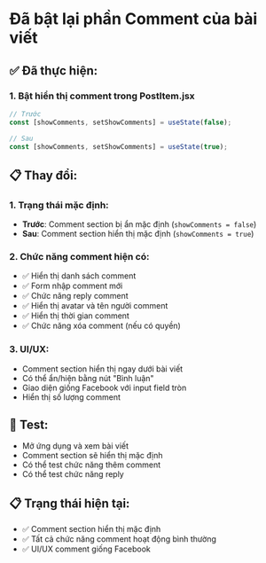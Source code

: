 # Đã bật lại phần Comment của bài viết

## ✅ **Đã thực hiện:**

### 1. **Bật hiển thị comment trong PostItem.jsx**
```javascript
// Trước
const [showComments, setShowComments] = useState(false);

// Sau
const [showComments, setShowComments] = useState(true);
```

## 📋 **Thay đổi:**

### 1. **Trạng thái mặc định:**
- **Trước**: Comment section bị ẩn mặc định (`showComments = false`)
- **Sau**: Comment section hiển thị mặc định (`showComments = true`)

### 2. **Chức năng comment hiện có:**
- ✅ Hiển thị danh sách comment
- ✅ Form nhập comment mới
- ✅ Chức năng reply comment
- ✅ Hiển thị avatar và tên người comment
- ✅ Hiển thị thời gian comment
- ✅ Chức năng xóa comment (nếu có quyền)

### 3. **UI/UX:**
- Comment section hiển thị ngay dưới bài viết
- Có thể ẩn/hiện bằng nút "Bình luận"
- Giao diện giống Facebook với input field tròn
- Hiển thị số lượng comment

## 🧪 **Test:**
- Mở ứng dụng và xem bài viết
- Comment section sẽ hiển thị mặc định
- Có thể test chức năng thêm comment
- Có thể test chức năng reply

## 📋 **Trạng thái hiện tại:**
- ✅ Comment section hiển thị mặc định
- ✅ Tất cả chức năng comment hoạt động bình thường
- ✅ UI/UX comment giống Facebook
